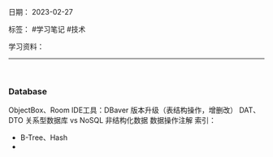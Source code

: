 日期： 2023-02-27

标签： #学习笔记 #技术

学习资料： 


---
<br>

### Database
ObjectBox、Room
IDE工具：DBaver
版本升级（表结构操作，增删改）
DAT、DTO
关系型数据库 vs NoSQL 非结构化数据
数据操作注解
索引：
- B-Tree、Hash
- 